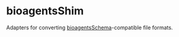 # bioagentsShim
Adapters for converting [bioagentsSchema](https://github.com/bio-agents/bioagentsSchema)-compatible file formats.
